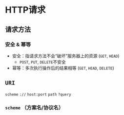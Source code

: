 # HTTP请求

## 请求方法

### 安全 & 幂等
- 安全：指请求方法不会“破坏”服务器上的资源 (`GET`, `HEAD`)
  - `POST`, `PUT`, `DELETE`不安全
- 幂等：多次执行操作后的结果相等 (`GET`, `HEAD`, `DELETE`)

## `URI`
`scheme` `://` `host:port` `path` `?query`

### `scheme` （方案名/协议名）


